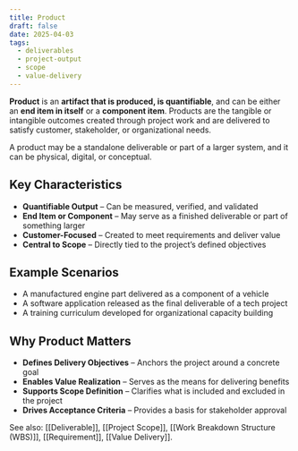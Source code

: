```yaml
---
title: Product
draft: false
date: 2025-04-03
tags:
  - deliverables
  - project-output
  - scope
  - value-delivery
---
```


**Product** is an **artifact that is produced, is quantifiable**, and can be either an **end item in itself** or a **component item**. Products are the tangible or intangible outcomes created through project work and are delivered to satisfy customer, stakeholder, or organizational needs.

A product may be a standalone deliverable or part of a larger system, and it can be physical, digital, or conceptual.

## Key Characteristics

- **Quantifiable Output** – Can be measured, verified, and validated  
- **End Item or Component** – May serve as a finished deliverable or part of something larger  
- **Customer-Focused** – Created to meet requirements and deliver value  
- **Central to Scope** – Directly tied to the project’s defined objectives

## Example Scenarios

- A manufactured engine part delivered as a component of a vehicle  
- A software application released as the final deliverable of a tech project  
- A training curriculum developed for organizational capacity building

## Why Product Matters

- **Defines Delivery Objectives** – Anchors the project around a concrete goal  
- **Enables Value Realization** – Serves as the means for delivering benefits  
- **Supports Scope Definition** – Clarifies what is included and excluded in the project  
- **Drives Acceptance Criteria** – Provides a basis for stakeholder approval

See also: [[Deliverable]], [[Project Scope]], [[Work Breakdown Structure (WBS)]], [[Requirement]], [[Value Delivery]].
